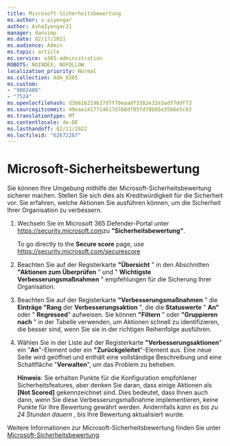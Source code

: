 ```yaml
---
title: Microsoft-Sicherheitsbewertung
ms.author: v-aiyengar
author: AshaIyengar21
manager: dansimp
ms.date: 02/17/2021
ms.audience: Admin
ms.topic: article
ms.service: o365-administration
ROBOTS: NOINDEX, NOFOLLOW
localization_priority: Normal
ms.collection: Adm_O365
ms.custom:
- "9002486"
- "7524"
ms.openlocfilehash: d3b616219b37d7f70eaadf3382e32e3adf7ddf73
ms.sourcegitcommit: 49eaa1417714617d768df85fd79b65e35b6e5c83
ms.translationtype: MT
ms.contentlocale: de-DE
ms.lasthandoff: 02/11/2022
ms.locfileid: "62672287"
---
```

# <a name="microsoft-secure-score"></a>Microsoft-Sicherheitsbewertung

Sie können Ihre Umgebung mithilfe der Microsoft-Sicherheitsbewertung sicherer machen. Stellen Sie sich dies als Kreditwürdigkeit für die Sicherheit vor. Sie erfahren, welche Aktionen Sie ausführen können, um die Sicherheit Ihrer Organisation zu verbessern.

1. Wechseln Sie im Microsoft 365 Defender-Portal unter <https://security.microsoft.com>zu **"Sicherheitsbewertung"**.

   To go directly to the **Secure score** page, use <https://security.microsoft.com/securescore>

2. Beachten Sie auf der Registerkarte **"Übersicht** " in den Abschnitten **"Aktionen zum Überprüfen** " und " **Wichtigste Verbesserungsmaßnahmen** " empfehlungen für die Sicherung Ihrer Organisation.

3. Beachten Sie auf der Registerkarte **"Verbesserungsmaßnahmen** " die **Einträge "Rang** der **Verbesserungsaktion** ", die die **Statuswerte** " **An"** oder " **Regressed**" aufweisen. Sie können **"Filtern** " oder **"Gruppieren nach** " in der Tabelle verwenden, um Aktionen schnell zu identifizieren, die besser sind, wenn Sie sie in der richtigen Reihenfolge ausführen.

4. Wählen Sie in der Liste auf der Registerkarte **"Verbesserungsaktionen**" ein "**An**"-Element oder ein **"Zurückgeleitet**"-Element aus. Eine neue Seite wird geöffnet und enthält eine vollständige Beschreibung und eine Schaltfläche "**Verwalten**", um das Problem zu beheben.

    **Hinweis**: Sie erhalten Punkte für die Konfiguration empfohlener Sicherheitsfeatures, aber denken Sie daran, dass einige Aktionen als **[Not Scored]** gekennzeichnet sind. Dies bedeutet, dass Ihnen auch dann, wenn Sie diese Verbesserungsmaßnahme implementieren, keine Punkte für Ihre Bewertung gewährt werden. Andernfalls *kann es bis zu 24 Stunden dauern* , bis Ihre Bewertung aktualisiert wurde.

Weitere Informationen zur Microsoft-Sicherheitsbewertung finden Sie unter [Microsoft-Sicherheitsbewertung](https://docs.microsoft.com/microsoft-365/security/defender/microsoft-secure-score).
